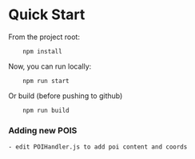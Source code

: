 # Quick Start

From the project root:

```
    npm install
```

Now, you can run locally:
```
    npm run start
```

Or build (before pushing to github)
```
    npm run build
```

### Adding new POIS
    - edit POIHandler.js to add poi content and coords